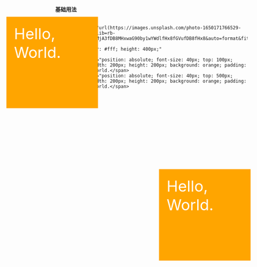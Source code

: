 <script lang="ts">
    import { Contain } from '$lib'
</script>

#### 基础用法

```svelte
<Contain
    background="url(https://images.unsplash.com/photo-1650171766529-c4cc0db06f1e?ixlib=rb-1.2.1&ixid=MnwxMjA3fDB8MHxwaG90by1wYWdlfHx8fGVufDB8fHx8&auto=format&fit=crop&w=1740&q=80)"
    blur
    style="color: #fff; height: 400px;"
>
    <span style="position: absolute; font-size: 40px; top: 100px; left: 100px; width: 200px; height: 200px; background: orange; padding: 20px;">Hello, World.</span>
    <span style="position: absolute; font-size: 40px; top: 500px; left: 500px; width: 200px; height: 200px; background: orange; padding: 20px;">Hello, World.</span>
</Contain>
```

<div class="contain-demo">
    <Contain
        background="url(https://images.unsplash.com/photo-1650171766529-c4cc0db06f1e?ixlib=rb-1.2.1&ixid=MnwxMjA3fDB8MHxwaG90by1wYWdlfHx8fGVufDB8fHx8&auto=format&fit=crop&w=1740&q=80)"
        blur
        style="color: #fff; height: 400px;"
    >
        <span style="position: absolute; font-size: 40px; top: 100px; left: 100px; width: 200px; height: 200px; background: orange; padding: 20px;">Hello, World.</span>
        <span style="position: absolute; font-size: 40px; top: 500px; left: 500px; width: 200px; height: 200px; background: orange; padding: 20px;">Hello, World.</span>
    </Contain>
</div>

<style lang="scss">
    .contain-demo :global(.o-contain) {
        height: 600px;
        color: #fff;
    }
</style>